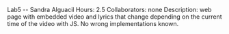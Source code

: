 Lab5 -- Sandra Alguacil
Hours: 2.5
Collaborators: none
Description: web page with embedded video and lyrics that change depending on the current time of the video with JS. No wrong implementations known.
